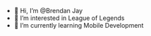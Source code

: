 - 👋 Hi, I’m @Brendan Jay
- 👀 I’m interested in League of Legends
- 🌱 I’m currently learning Mobile Development


<!---
Brendan-Jay/Brendan-Jay is a ✨ special ✨ repository because its `README.md` (this file) appears on your GitHub profile.
You can click the Preview link to take a look at your changes.
--->
